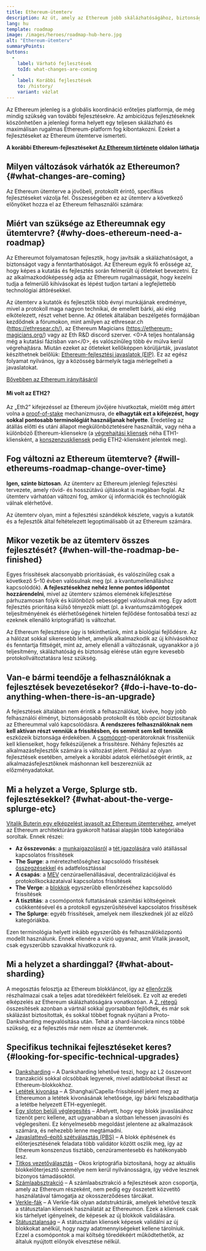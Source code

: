 ```yaml
---
title: Ethereum-ütemterv
description: Az út, amely az Ethereum jobb skálázhatóságához, biztonságához és fenntarthatóságához vezet.
lang: hu
template: roadmap
image: /images/heroes/roadmap-hub-hero.jpg
alt: "Ethereum-ütemterv"
summaryPoints:
buttons:
  - 
    label: Várható fejlesztések
    toId: what-changes-are-coming
  - 
    label: Korábbi fejlesztések
    to: /history/
    variant: vázlat
---
```


Az Ethereum jelenleg is a globális koordináció erőteljes platformja, de még mindig szükség van további fejlesztésekre. Az ambiciózus fejlesztéseknek köszönhetően a jelenlegi forma helyett egy teljesen skálázható és maximálisan rugalmas Ethereum-platform fog kibontakozni. Ezeket a fejlesztéseket az Ethereum ütemterve ismerteti.

**A korábbi Ethereum-fejlesztéseket [Az Ethereum története](/history/) oldalon láthatja**

## Milyen változások várhatók az Ethereumon? {#what-changes-are-coming}

Az Ethereum ütemterve a jövőbeli, protokollt érintő, specifikus fejlesztéseket vázolja fel. Összességében ez az ütemterv a következő előnyöket hozza el az Ethereum felhasználói számára:

<CardGrid>
  <RoadmapActionCard
    href="/roadmap/scaling"
    title="Olcsóbb tranzakciók"
    image="scaling"
    description="Rollups are too expensive and rely on centralized components, causing users to place too much trust in their operators. The roadmap includes fixes for both of these problems."
    buttonText="More on reducing fees"
  />
  <RoadmapActionCard
    href="/roadmap/security"
    title="Még nagyobb biztonság"
    image="security"
    description="Ethereum is already very secure but it can be made even stronger, ready to withstand all kinds of attack far into the future."
    buttonText="More on security"
  />
  <RoadmapActionCard
    href="/roadmap/user-experience"
    title="Jobb felhasználói élmény"
    image="userExperience"
    description="More support for smart contract wallets and light-weight nodes will make using Ethereum simpler and safer."
    buttonText="More on user experience"
  />
  <RoadmapActionCard
    href="/roadmap/future-proofing"
    title="Időtálló fejlesztések"
    image="futureProofing"
    description="Ethereum researchers and developers are solving tomorrow's problems today, readying the network for future generations."
    buttonText="More on future proofing"
  />
</CardGrid>

## Miért van szüksége az Ethereumnak egy ütemtervre? {#why-does-ethereum-need-a-roadmap}

Az Ethereumot folyamatosan fejlesztik, hogy javítsák a skálázhatóságot, a biztonságot vagy a fenntarthatóságot. Az Ethereum egyik fő erőssége az, hogy képes a kutatás és fejlesztés során felmerült új ötleteket bevezetni. Ez az alkalmazkodóképesség adja az Ethereum rugalmasságát, hogy kezelni tudja a felmerülő kihívásokat és lépést tudjon tartani a legfejlettebb technológiai áttörésekkel.

<RoadmapImageContent title="Hogyan határozzák meg az ütemtervet">

Az ütemterv a kutatók és fejlesztők több évnyi munkájának eredménye, mivel a protokoll maga nagyon technikai, de emellett bárki, aki elég elkötelezett, részt vehet benne. Az ötletek általában beszélgetés formájában kezdődnek a fórumokon, mint amilyen az ethresear.ch (https://ethresear.ch/), az Ethereum Magicians (https://ethereum-magicians.org/) vagy az Eth R&D discord szerver. <0>A teljes hontalanság még a kutatási fázisban van</0>, és valószínűleg több év múlva kerül végrehajtásra. Miután ezeket az ötleteket kellőképpen körüljárták, javaslatot készíthetnek belőlük: [Ethereum-fejlesztési javaslatok (EIP)](https://eips.ethereum.org/). Ez az egész folyamat nyilvános, így a közösség bármelyik tagja mérlegelheti a javaslatokat.

[Bővebben az Ethereum irányításáról](/governance/)

</RoadmapImageContent>

<InfoBanner mb={8}>
  <h4 style={{ marginTop: 0 }}>Mi volt az ETH2?</h4>

  <p>Az „Eth2” kifejezéssel az Ethereum jövőjére hivatkoztak, mielőtt még áttért volna a <a href="/glossary/#pos">proof-of-stake</a> mechanizmusra, de <strong>elhagyták ezt a kifejezést, hogy sokkal pontosabb terminológiát használjanak helyette</strong>. Eredetileg az átállás előtti és utáni állapot megkülönböztetésére használták, vagy néha a különböző Ethereum-kliensekre (a <a href="/glossary/#execution-client">végrehajtási kliensek</a> néha ETH1-kliensként, a <a href="/glossary/#consensus-client">konszenzuskliensek</a> pedig ETH2-kliensként jelentek meg).</p>

</InfoBanner>

## Fog változni az Ethereum ütemterve? {#will-ethereums-roadmap-change-over-time}

**Igen, szinte biztosan**. Az ütemterv az Ethereum jelenlegi fejlesztési tervezete, amely rövid- és hosszútávú újításokat is magában foglal. Az ütemterv várhatóan változni fog, amikor új információk és technológiák válnak elérhetővé.

Az ütemterv olyan, mint a fejlesztési szándékok készlete, vagyis a kutatók és a fejlesztők által feltételezett legoptimálisabb út az Ethereum számára.

## Mikor vezetik be az ütemterv összes fejlesztését? {#when-will-the-roadmap-be-finished}

Egyes frissítések alacsonyabb prioritásúak, és valószínűleg csak a következő 5–10 évben valósulnak meg (pl. a kvantumellenálláshoz kapcsolódók). **A fejlesztésekhez nehéz lenne pontos időpontot hozzárendelni**, mivel az ütemterv számos elemének kifejlesztése párhuzamosan folyik és különböző sebességgel valósulnak meg. Egy adott fejlesztés prioritása külső tényezők miatt (pl. a kvantumszámítógépek teljesítményének és elérhetőségének hirtelen fejlődése fontosabbá teszi az ezeknek ellenálló kriptográfiát) is változhat.

Az Ethereum fejlesztésre úgy is tekinthetünk, mint a biológiai fejlődésre. Az a hálózat sokkal sikeresebb lehet, amelyik alkalmazkodik az új kihívásokhoz és fenntartja fittségét, mint az, amely ellenáll a változásnak, ugyanakkor a jó teljesítmény, skálázhatóság és biztonság elérése után egyre kevesebb protokollváltoztatásra lesz szükség.

## Van-e bármi teendője a felhasználóknak a fejlesztések bevezetésekor? {#do-i-have-to-do-anything-when-there-is-an-upgrade}

A fejlesztések általában nem érintik a felhasználókat, kivéve, hogy jobb felhasználói élményt, biztonságosabb protokollt és több <i>opciót</i> biztosítanak az Ethereummal való kapcsolódásra. **A rendszeres felhasználóknak nem kell aktívan részt venniük a frissítésben, és semmit sem kell tenniük** eszközeik biztonsága érdekében. A [csomópont](/glossary/#node)-operátoroknak frissíteniük kell klienseiket, hogy felkészüljenek a frissítésre. Néhány fejlesztés az alkalmazásfejlesztők számára is változást jelent. Például az olyan fejlesztések esetében, amelyek a korábbi adatok elérhetőségét érintik, az alkalmazásfejlesztőknek máshonnan kell beszerezniük az előzményadatokat.

## Mi a helyzet a Verge, Splurge stb. fejlesztésekkel? {#what-about-the-verge-splurge-etc}

[Vitalik Buterin egy elképzelést javasolt az Ethereum ütemtervéhez](https://twitter.com/VitalikButerin/status/1741190491578810445), amelyet az Ethereum architektúrára gyakorolt hatásai alapján több kategóriába soroltak. Ennek részei:

- **Az összevonás**: a [munkaigazolásról](/glossary/#pow) a [tét igazolására](/glossary/#pos) való átállással kapcsolatos frissítések
- **The Surge**: a méretezhetőséghez kapcsolódó frissítések [összegzésekkel](/glossary/#rollups) és adatfelosztással
- **A csapás**: a [MEV](/glossary/#mev) cenzúraellenállásával, decentralizációjával és protokollkockázataival kapcsolatos frissítések
- **The Verge**: a [blokkok](/glossary/#block) egyszerűbb ellenőrzéséhez kapcsolódó frissítések
- **A tisztítás**: a csomópontok futtatásának számítási költségeinek csökkentésével és a protokoll egyszerűsítésével kapcsolatos frissítések
- **The Splurge**: egyéb frissítések, amelyek nem illeszkednek jól az előző kategóriákba.

Ezen terminológia helyett inkább egyszerűbb és felhasználóközpontú modellt használunk. Ennek ellenére a vízió ugyanaz, amit Vitalik javasolt, csak egyszerűbb szavakkal hivatkozunk rá.

## Mi a helyzet a shardinggal? {#what-about-sharding}

A megosztás felosztja az Ethereum blokkláncot, így az [ellenőrzők](/glossary/#validator) részhalmazai csak a teljes adat töredékéért felelősek. Ez volt az eredeti elképzelés az Ethereum skálázhatóságára vonatkozóan. A [2. rétegű](/glossary/#layer-2) összesítések azonban a vártnál sokkal gyorsabban fejlődtek, és már sok skálázást biztosítottak, és sokkal többet fognak nyújtani a Proto-Danksharding megvalósítása után. Tehát a shard-láncokra nincs többé szükség, ez a fejlesztés már nem része az ütemtervnek.

## Specifikus technikai fejlesztéseket keres? {#looking-for-specific-technical-upgrades}

- [Danksharding](/roadmap/danksharding) – A Danksharding lehetővé teszi, hogy az L2 összevont tranzakciói sokkal olcsóbbak legyenek, mivel adatblobokat illeszt az Ethereum-blokkokhoz.
- [Letétek kivonása](/staking/withdrawals) – A Shanghai/Capella-frissítésnél jelent meg az Ethereumon a letétek kivonásának lehetősége, így bárki felszabadíthatja a letétbe helyezett ETH-egyenlegét.
- [Egy sloton belüli véglegesítés](/roadmap/single-slot-finality) – Ahelyett, hogy egy blokk javaslásához tizenöt perc kellene, azt ugyanabban a slotban lehessen javasolni és véglegesíteni. Ez kényelmesebb megoldást jelentene az alkalmazások számára, és nehezebb lenne megtámadni.
- [Javaslattevő-építő szétválasztás (PBS)](/roadmap/pbs) – A blokk építésének és előterjesztésének feladata több validátor között oszlik meg, így az Ethereum konszenzus tisztább, cenzúramentesebb és hatékonyabb lesz.
- [Titkos vezetőválasztás](/roadmap/secret-leader-election) – Okos kriptográfia biztosítaná, hogy az aktuális blokkelőterjesztő személye nem kerül nyilvánosságra, így védve lesznek bizonyos támadásoktól.
- [Számlaabsztrakció](/roadmap/account-abstraction) – A számlaabsztrakció a fejlesztések azon csoportja, amely az Ethereum részeként, nem pedig egy összetett közvetítő használatával támogatja az okosszerződéses tárcákat.
- [Verkle-fák](/roadmap/verkle-trees) – A Verkle-fák olyan adatstruktúrák, amelyek lehetővé teszik a státusztalan kliensek használatát az Ethereumon. Ezek a kliensek csak kis tárhelyet igényelnek, de képesek az új blokkok validálására.
- [Státusztalanság](/roadmap/statelessness) – A státusztalan kliensek képesek validálni az új blokkokat anélkül, hogy nagy adatmennyiségeket kellene tárolniuk. Ezzel a csomópontok a mai költség töredékéért működtethetők, az általuk nyújtott előnyök elvesztése nélkül.
